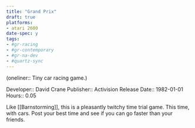 ```yaml
---
title: "Grand Prix"
draft: true
platforms:
- atari 2600
date-spec: y
tags:
- #gr-racing 
- #gr-contemporary 
- #gr-na-dev 
- #quartz-sync
---
```


(oneliner:: Tiny car racing game.)

Developer:: David Crane
Publisher:: Activision
Release Date:: 1982-01-01
Hours:: 0.05

Like [[Barnstorming]], this is a pleasantly twitchy time trial game. This time, with cars. Post your best time and see if you can go faster than your friends.
